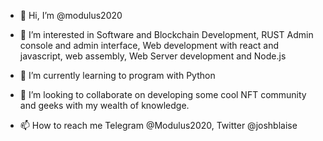 - 👋 Hi, I’m @modulus2020
- 👀 I’m interested in Software and Blockchain Development, RUST Admin console and admin interface, Web development with react and javascript, web assembly, Web Server development and Node.js
 
- 🌱 I’m currently learning to program with Python
- 💞️ I’m looking to collaborate on developing some cool NFT community and geeks with my wealth of knowledge.

- 📫 How to reach me Telegram @Modulus2020, Twitter @joshblaise 

<!---
modulus2020/modulus2020 is a geek lover
--->

